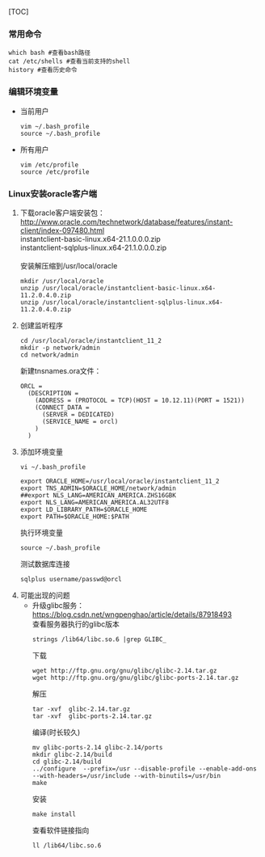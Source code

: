 [TOC]

### 常用命令
````shell
which bash #查看bash路径
cat /etc/shells #查看当前支持的shell
history #查看历史命令
````

### 编辑环境变量
* 当前用户
  ````shell
  vim ~/.bash_profile
  source ~/.bash_profile
  ````
* 所有用户
  ````shell
  vim /etc/profile
  source /etc/profile
  ````
### Linux安装oracle客户端
1. 下载oracle客户端安装包：  
  http://www.oracle.com/technetwork/database/features/instant-client/index-097480.html  
  instantclient-basic-linux.x64-21.1.0.0.0.zip  
  instantclient-sqlplus-linux.x64-21.1.0.0.0.zip  
   <br/>
   安装解压缩到/usr/local/oracle  
   ````shell
   mkdir /usr/local/oracle
   unzip /usr/local/oracle/instantclient-basic-linux.x64-11.2.0.4.0.zip
   unzip /usr/local/oracle/instantclient-sqlplus-linux.x64-11.2.0.4.0.zip
   ````
2. 创建监听程序
    ````shell
    cd /usr/local/oracle/instantclient_11_2
    mkdir -p network/admin
    cd network/admin
    ````
    新建tnsnames.ora文件：
    ````
    ORCL =
      (DESCRIPTION =
        (ADDRESS = (PROTOCOL = TCP)(HOST = 10.12.11)(PORT = 1521))
        (CONNECT_DATA =
          (SERVER = DEDICATED)
          (SERVICE_NAME = orcl)
        )
      )
    ````
3. 添加环境变量
   ````shell
   vi ~/.bash_profile
   ````
    ````shell
    export ORACLE_HOME=/usr/local/oracle/instantclient_11_2
    export TNS_ADMIN=$ORACLE_HOME/network/admin
    ##export NLS_LANG=AMERICAN_AMERICA.ZHS16GBK
    export NLS_LANG=AMERICAN_AMERICA.AL32UTF8
    export LD_LIBRARY_PATH=$ORACLE_HOME
    export PATH=$ORACLE_HOME:$PATH
    ````
   执行环境变量
   ```shell
   source ~/.bash_profile
   ```
   测试数据库连接
   ```shell
   sqlplus username/passwd@orcl
   ```
4. 可能出现的问题
    * 升级glibc服务：  
      https://blog.csdn.net/wngpenghao/article/details/87918493  
      查看服务器执行的glibc版本
      ```shell
      strings /lib64/libc.so.6 |grep GLIBC_  
      ```
      下载
      ```shell
      wget http://ftp.gnu.org/gnu/glibc/glibc-2.14.tar.gz
      wget http://ftp.gnu.org/gnu/glibc/glibc-ports-2.14.tar.gz
      ```
      解压
      ```shell
      tar -xvf  glibc-2.14.tar.gz
      tar -xvf  glibc-ports-2.14.tar.gz
      ```
      编译(时长较久)
      ```shell
      mv glibc-ports-2.14 glibc-2.14/ports
      mkdir glibc-2.14/build
      cd glibc-2.14/build
      ../configure  --prefix=/usr --disable-profile --enable-add-ons --with-headers=/usr/include --with-binutils=/usr/bin
      make
      ```
      安装
      ```shell
      make install
      ```
      查看软件链接指向
      ```shell
      ll /lib64/libc.so.6
      ```
